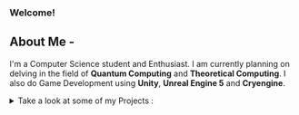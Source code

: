 ### Welcome!
## About Me -
I'm a Computer Science student and Enthusiast. I am currently planning on delving in the field of **Quantum Computing** and **Theoretical Computing**.
I also do Game Development using **Unity**, **Unreal Engine 5** and **Cryengine**.
<details>
<summary>Take a look at some of my Projects :</summary>
<br>
# [Initial Drift](https://arnavkucheriya.github.io/InitialDrift/)

![IMAGE1](https://github.com/ArnavKucheriya/InitialDrift/blob/main/Images/Screenshot%20(62).png)

# [Dooms Day Fractals](https://arnavkucheriya.github.io/DoomsDay_Fractals/)

![Julia2](https://github.com/ArnavKucheriya/DoomsDay_Fractals/blob/main/ReadMeImgs/Screenshot%20(4).png)

# [City Runner](https://arnavkucheriya.github.io/CityRunner/)

![Start Screen](https://github.com/ArnavKucheriya/CityRunner/blob/main/Images/Screenshot%20(57).png)
</details>

<!--
**ArnavKucheriya/ArnavKucheriya** is a ✨ _special_ ✨ repository because its `README.md` (this file) appears on your GitHub profile.

Here are some ideas to get you started:

- 🔭 I’m currently working on ...
- 🌱 I’m currently learning ...
- 👯 I’m looking to collaborate on ...
- 🤔 I’m looking for help with ...
- 💬 Ask me about ...
- 📫 How to reach me: ...
- 😄 Pronouns: ...
- ⚡ Fun fact: ...
-->
